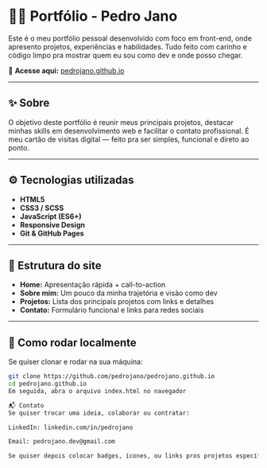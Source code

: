 # 🧑‍💻 Portfólio - Pedro Jano

Este é o meu portfólio pessoal desenvolvido com foco em front-end, onde apresento projetos, experiências e habilidades. Tudo feito com carinho e código limpo pra mostrar quem eu sou como dev e onde posso chegar.

🔗 **Acesse aqui:** [pedrojano.github.io](https://pedrojano.github.io/)

---

## ✨ Sobre

O objetivo deste portfólio é reunir meus principais projetos, destacar minhas skills em desenvolvimento web e facilitar o contato profissional. É meu cartão de visitas digital — feito pra ser simples, funcional e direto ao ponto.

---

## ⚙️ Tecnologias utilizadas

- **HTML5**  
- **CSS3 / SCSS**  
- **JavaScript (ES6+)**  
- **Responsive Design**  
- **Git & GitHub Pages**

---

## 🧩 Estrutura do site

- **Home:** Apresentação rápida + call-to-action  
- **Sobre mim:** Um pouco da minha trajetória e visão como dev  
- **Projetos:** Lista dos principais projetos com links e detalhes  
- **Contato:** Formulário funcional e links para redes sociais  

---

## 🚀 Como rodar localmente

Se quiser clonar e rodar na sua máquina:

```bash
git clone https://github.com/pedrojano/pedrojano.github.io
cd pedrojano.github.io
Em seguida, abra o arquivo index.html no navegador

📬 Contato
Se quiser trocar uma ideia, colaborar ou contratar:

LinkedIn: linkedin.com/in/pedrojano

Email: pedrojano.dev@gmail.com

Se quiser depois colocar badges, ícones, ou links pros projetos específicos com imagens, dá pra deixar ainda mais top. Só me chamar! 🚀

